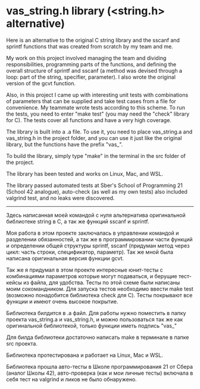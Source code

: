 # vas_string.h library (<string.h> alternative)

Here is an alternative to the original C string library and the sscanf and sprintf functions that was created from scratch by my team and me.

My work on this project involved managing the team and dividing responsibilities, programming parts of the functions, and defining the overall structure of sprintf and sscanf (a method was devised through a loop: part of the string, specifier, parameter). I also wrote the original version of the gcvt function.

Also, in this project I came up with interesting unit tests with combinations of parameters that can be supplied and take test cases from a file for convenience. My teammate wrote tests according to this scheme. To run the tests, you need to enter "make test" (you may need the "check" library for C). The tests cover all functions and have a very high coverage.

The library is built into a .a file. To use it, you need to place vas_string.a and vas_string.h in the project folder, and you can use it just like the original library, but the functions have the prefix "vas_".

To build the library, simply type "make" in the terminal in the src folder of the project.

The library has been tested and works on Linux, Mac, and WSL.

The library passed automated tests at Sber's School of Programming 21 (School 42 analogue), auto-check (as well as my own tests) also included valgrind test, and no leaks were discovered.

-----------------------------------------

Здесь написанная моей командой с нуля альтернатива оригинальной библиотеке string в C, а так же функций sscanf и sprintf.

Моя работа в этом проекте заключалась в управлении командой и разделении обязанностей, а так же в программировании части функций и определении общей структуры sprintf, sscanf (придуман метод через цикл: часть строки, спецификатор, параметр). Так же мной была написана оригинальная версия функции gcvt.

Так же я придумал в этом проекте интересные юнит-тесты с комбинациями параметров которые могут подаваться, и берущие тест-кейсы из файла, для удобства. Тесты по этой схеме были написаны моим сокомандником. Для запуска тестов необходимо ввести make test (возможно понадобится библиотека check для С). Тесты покрывают все функции и имеют очень высокое покрытие.

Библиотека билдится в .a файл. Для работы нужно поместить в папку проекта vas_string.а и vas_string.h, и можно пользоваться так же как оригинальной библиотекой, только функции иметь подпись "vas_"

Для билда библиотеки достаточно написать make в терминале в папке src проекта.

Библиотека протестирована и работает на Linux, Mac и WSL.

Библиотека прошла авто-тесты в Школе программирования 21 от Сбера (аналог Школы 42), авто-проверка (как и мои личные тесты) включала в себя тест на valgrind и ликов не было обнаружено.
